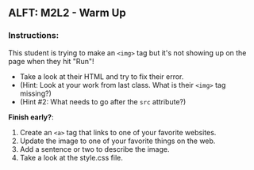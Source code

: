 ##  ALFT: M2L2 - Warm Up

### Instructions:
  This student is trying to make an `<img>` tag but it's not showing up on the page when they hit "Run"! 
* Take a look at their HTML and try to fix their error. 
* (Hint: Look at your work from last class. What is their `<img>` tag missing?)
* (Hint #2: What needs to go after the `src` attribute?)

**Finish early?**: 
1. Create an `<a>` tag that links to one of your favorite websites. 
2. Update the image to one of your favorite things on the web.
3. Add a sentence or two to describe the image.
4. Take a look at the style.css file.